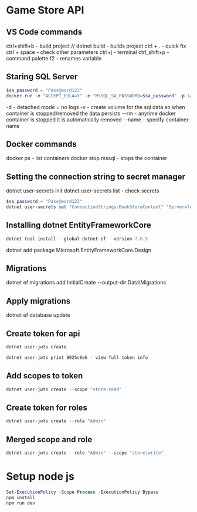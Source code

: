 # Game Store API

## VS Code commands

ctrl+shift+b - build project // dotnet build - builds project
ctrl + . - quick fix
ctrl + space - check other parameters
ctrl+j - terminal
ctrl_shift+p - command palette
f2 - renames variable

## Staring SQL Server

```powershell
$sa_password = "Pass@word123"
docker run -e "ACCEPT_EULA=Y" -e "MSSQL_SA_PASSWORD=$sa_password" -p 1433:1433 -v sqlvolume:/var/opt/mssql -d --rm --name mssql mcr.microsoft.com/mssql/server:2022-latest
```
-d - detached mode = no logs
-v - create volume for the sql data so when container is stopped/removed the data persists
--rm - anytime docker container is stopped it is automatically removed
--name - specify container name

## Docker commands

docker ps - list containers
docker stop mssql - stops the container

## Setting the connection string to secret manager
dotnet user-secrets init
dotnet user-secrets list - check secrets
```powershell
$sa_password = "Pass@word123"
dotnet user-secrets set "ConnectionStrings:BookStoreContext" "Server=localhost; Database=BookStore; User Id=sa; Password=$sa_password; TrustServerCertificate=True"
```
## Installing dotnet EntityFrameworkCore
```powershell
dotnet tool install --global dotnet-ef --version 7.0.5
```
dotnet add package Microsoft.EntityFrameworkCore.Design

## Migrations
dotnet ef migrations add InitialCreate --output-dir Data\Migrations

## Apply migrations
dotnet ef database update

## Create token for api
```powershell
dotnet user-jwts create

dotnet user-jwts print 8025c6e6 - view full token info
```

## Add scopes to token
```powershell
dotnet user-jwts create --scope "store:read"
```

## Create token for roles
```powershell
dotnet user-jwts create --role "Admin" 
```

## Merged scope and role
```powershell
dotnet user-jwts create --role "Admin" --scope "store:write"
```

# Setup node js
```powershell
Set-ExecutionPolicy -Scope Process -ExecutionPolicy Bypass
npm install
npm run dev
```